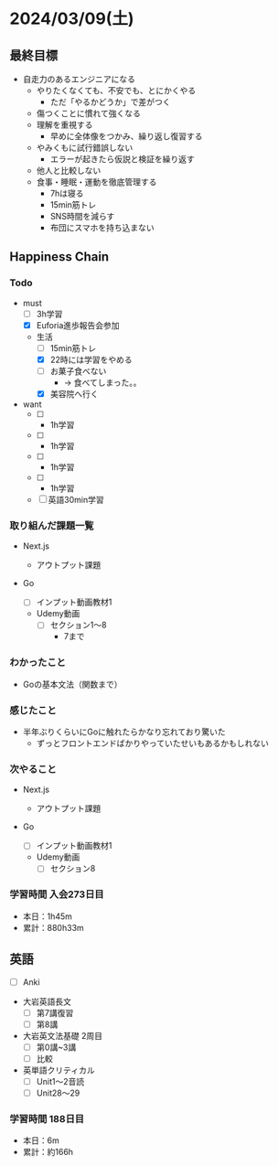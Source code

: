 # 2024/03/09(土)

## 最終目標

- 自走力のあるエンジニアになる
  - やりたくなくても、不安でも、とにかくやる
    - ただ「やるかどうか」で差がつく
  - 傷つくことに慣れて強くなる
  - 理解を重視する
    - 早めに全体像をつかみ、繰り返し復習する
  - やみくもに試行錯誤しない
    - エラーが起きたら仮説と検証を繰り返す
  - 他人と比較しない
  - 食事・睡眠・運動を徹底管理する
    - 7hは寝る
    - 15min筋トレ
    - SNS時間を減らす
    - 布団にスマホを持ち込まない

## Happiness Chain

### Todo

- must
  - [ ] 3h学習
  - [x] Euforia進歩報告会参加
  - 生活
    - [ ] 15min筋トレ
    - [x] 22時には学習をやめる
    - [ ] お菓子食べない
      - -> 食べてしまった。。
    - [x] 美容院へ行く
- want
  - [ ] + 1h学習
  - [ ] + 1h学習
  - [ ] + 1h学習
  - [ ] + 1h学習
  - [ ] 英語30min学習

### 取り組んだ課題一覧

- Next.js
  - アウトプット課題

- Go
  - [ ] インプット動画教材1
  - Udemy動画
    - [ ] セクション1〜8
      - 7まで

### わかったこと

- Goの基本文法（関数まで）

### 感じたこと

- 半年ぶりくらいにGoに触れたらかなり忘れており驚いた
  - ずっとフロントエンドばかりやっていたせいもあるかもしれない

### 次やること

- Next.js
  - アウトプット課題

- Go
  - [ ] インプット動画教材1
  - Udemy動画
    - [ ] セクション8

### 学習時間 入会273日目

- 本日：1h45m
- 累計：880h33m

## 英語

- [ ] Anki
- 大岩英語長文
  - [ ] 第7講復習
  - [ ] 第8講
- 大岩英文法基礎 2周目
  - [ ] 第0講~3講
  - [ ] 比較
- 英単語クリティカル
  - [ ] Unit1〜2音読
  - [ ] Unit28〜29

### 学習時間 188日目

- 本日：6m
- 累計：約166h
